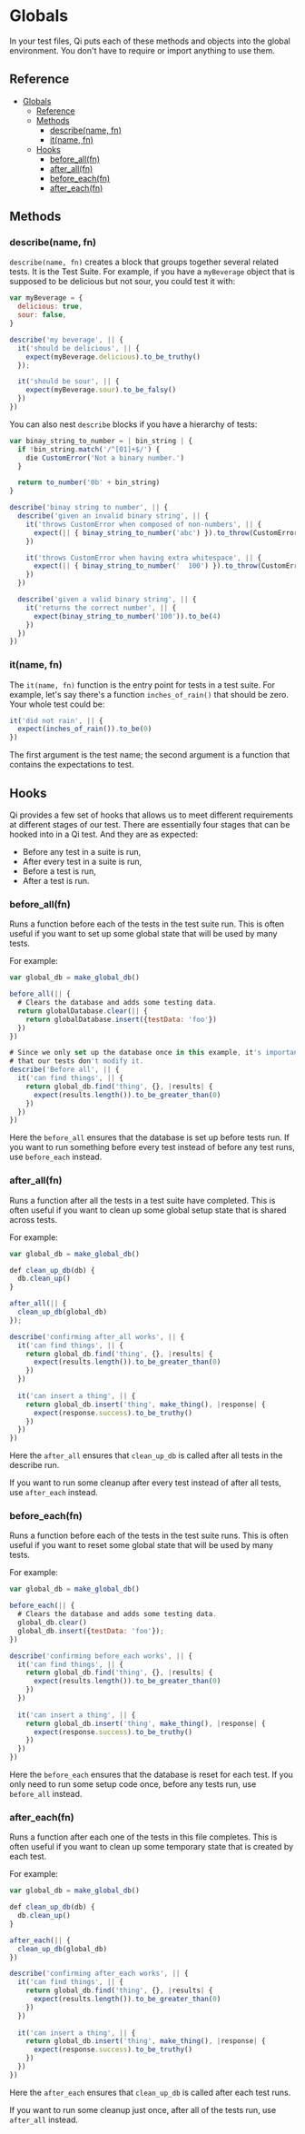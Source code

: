 # Globals

In your test files, Qi puts each of these methods and objects into the global environment. You don't have to require or import anything to use them.

## Reference

- [Globals](#globals)
  - [Reference](#reference)
  - [Methods](#methods)
    - [describe(name, fn)](#describename-fn)
    - [it(name, fn)](#itname-fn)
  - [Hooks](#hooks)
    - [before\_all(fn)](#before_allfn)
    - [after\_all(fn)](#after_allfn)
    - [before\_each(fn)](#before_eachfn)
    - [after\_each(fn)](#after_eachfn)

## Methods

### describe(name, fn)

`describe(name, fn)` creates a block that groups together several related tests. It is the Test Suite. For example, if you have a `myBeverage` object that is supposed to be delicious but not sour, you could test it with:

```js
var myBeverage = {
  delicious: true,
  sour: false,
}

describe('my beverage', || {
  it('should be delicious', || {
    expect(myBeverage.delicious).to_be_truthy()
  });

  it('should be sour', || {
    expect(myBeverage.sour).to_be_falsy()
  })
})
```

You can also nest `describe` blocks if you have a hierarchy of tests:

```js
var binay_string_to_number = | bin_string | {
  if !bin_string.match('/^[01]+$/') {
    die CustomError('Not a binary number.')
  }

  return to_number('0b' + bin_string)
}

describe('binay string to number', || {
  describe('given an invalid binary string', || {
    it('throws CustomError when composed of non-numbers', || {
      expect(|| { binay_string_to_number('abc') }).to_throw(CustomError)
    })

    it('throws CustomError when having extra whitespace', || {
      expect(|| { binay_string_to_number('  100') }).to_throw(CustomError)
    })
  })

  describe('given a valid binary string', || {
    it('returns the correct number', || {
      expect(binay_string_to_number('100')).to_be(4)
    })
  })
})
```

### it(name, fn)

The `it(name, fn)` function is the entry point for tests in a test suite. For example, let's say there's a function `inches_of_rain()` that should be zero. Your whole test could be:

```js
it('did not rain', || {
  expect(inches_of_rain()).to_be(0)
})
```

The first argument is the test name; the second argument is a function that contains the expectations to test.

## Hooks

Qi provides a few set of hooks that allows us to meet different requirements at different stages of our test. There are essentially four stages that can be hooked into in a Qi test. And they are as expected:

- Before any test in a suite is run,
- After every test in a suite is run,
- Before a test is run,
- After a test is run.

### before_all(fn)

Runs a function before each of the tests in the test suite run. This is often useful if you want to set up some global state that will be used by many tests.

For example:

```js
var global_db = make_global_db()

before_all(|| {
  # Clears the database and adds some testing data.
  return globalDatabase.clear(|| {
    return globalDatabase.insert({testData: 'foo'})
  })
})

# Since we only set up the database once in this example, it's important
# that our tests don't modify it.
describe('Before all', || {
  it('can find things', || {
    return global_db.find('thing', {}, |results| {
      expect(results.length()).to_be_greater_than(0)
    })
  })
})
```

Here the `before_all` ensures that the database is set up before tests run. If you want to run something before every test instead of before any test runs, use `before_each` instead.

### after_all(fn)

Runs a function after all the tests in a test suite have completed. This is often useful if you want to clean up some global setup state that is shared across tests. 

For example:

```js
var global_db = make_global_db()

def clean_up_db(db) {
  db.clean_up()
}

after_all(|| {
  clean_up_db(global_db)
});

describe('confirming after_all works', || {
  it('can find things', || {
    return global_db.find('thing', {}, |results| {
      expect(results.length()).to_be_greater_than(0)
    })
  })
  
  it('can insert a thing', || {
    return global_db.insert('thing', make_thing(), |response| {
      expect(response.success).to_be_truthy()
    })
  })
})
```

Here the `after_all` ensures that `clean_up_db` is called after all tests in the describe run.

If you want to run some cleanup after every test instead of after all tests, use `after_each` instead.

### before_each(fn)

Runs a function before each of the tests in the test suite runs. This is often useful if you want to reset some global state that will be used by many tests.

For example:

```js
var global_db = make_global_db()

before_each(|| {
  # Clears the database and adds some testing data.
  global_db.clear()
  global_db.insert({testData: 'foo'});
})

describe('confirming before_each works', || {
  it('can find things', || {
    return global_db.find('thing', {}, |results| {
      expect(results.length()).to_be_greater_than(0)
    })
  })
  
  it('can insert a thing', || {
    return global_db.insert('thing', make_thing(), |response| {
      expect(response.success).to_be_truthy()
    })
  })
})
```

Here the `before_each` ensures that the database is reset for each test. If you only need to run some setup code once, before any tests run, use `before_all` instead.

### after_each(fn)

Runs a function after each one of the tests in this file completes. This is often useful if you want to clean up some temporary state that is created by each test. 

For example:

```js
var global_db = make_global_db()

def clean_up_db(db) {
  db.clean_up()
}

after_each(|| {
  clean_up_db(global_db)
})

describe('confirming after_each works', || {
  it('can find things', || {
    return global_db.find('thing', {}, |results| {
      expect(results.length()).to_be_greater_than(0)
    })
  })
  
  it('can insert a thing', || {
    return global_db.insert('thing', make_thing(), |response| {
      expect(response.success).to_be_truthy()
    })
  })
})
```

Here the `after_each` ensures that `clean_up_db` is called after each test runs.

If you want to run some cleanup just once, after all of the tests run, use `after_all` instead.
